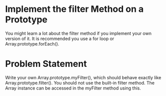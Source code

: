 # Implement the filter Method on a Prototype
You might learn a lot about the filter method if you implement your own version of it. It is recommended you use a for loop or Array.prototype.forEach().

# Problem Statement
Write your own Array.prototype.myFilter(), which should behave exactly like Array.prototype.filter(). You should not use the built-in filter method. The Array instance can be accessed in the myFilter method using this.
